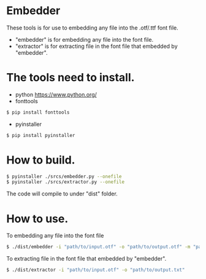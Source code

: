 # Embedder

These tools is for use to embedding any file into the .otf/.ttf font file.

- "embedder" is for embedding any file into the font file.
- "extractor" is for extracting file in the font file that embedded by "embedder".

# The tools need to install.

- python https://www.python.org/
- fonttools

```sh
$ pip install fonttools
```

- pyinstaller

```sh
$ pip install pyinstaller
```

# How to build.

```sh
$ pyinstaller ./srcs/embedder.py --onefile
$ pyinstaller ./srcs/extractor.py --onefile
```

The code will compile to under "dist" folder.

# How to use.

To embedding any file into the font file

```sh
$ ./dist/embedder -i "path/to/input.otf" -o "path/to/output.otf" -m "path/to/embedding.txt"
```

To extracting file in the font file that embedded by "embedder".

```sh
$ ./dist/extractor -i "path/to/input.otf" -o "path/to/output.txt"
```
